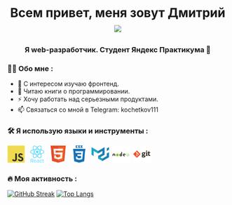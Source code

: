<h1 align="center">Всем привет, меня зовут Дмитрий
<img src="https://github.com/blackcater/blackcater/raw/main/images/Hi.gif" height="32"/></h1>
<h3 align="center">Я web-разработчик. Студент Яндекс Практикума 🖤</h3>

### :man_technologist: Обо мне :
- :telescope: С интересом изучаю фронтенд.
- :seedling: Читаю книги о программировании.
- :zap: Хочу работать над серьезными продуктами.
- :mailbox: Связаться со мной в Telegram:  kochetkov111 

### :hammer_and_wrench: Я использую языки и инструменты :
<div>
  <img src="https://github.com/devicons/devicon/blob/master/icons/javascript/javascript-original.svg" title="JavaScript" alt="JavaScript" width="40" height="40"/>&nbsp;
  <img src="https://github.com/devicons/devicon/blob/master/icons/react/react-original-wordmark.svg" title="React" alt="React" width="40" height="40"/>&nbsp;
    <img src="https://github.com/devicons/devicon/blob/master/icons/html5/html5-original.svg" title="HTML5" alt="HTML" width="40" height="40"/>&nbsp;
  <img src="https://github.com/devicons/devicon/blob/master/icons/css3/css3-plain-wordmark.svg"  title="CSS3" alt="CSS" width="40" height="40"/>&nbsp;
    <img src="https://github.com/devicons/devicon/blob/master/icons/materialui/materialui-original.svg" title="Material UI" alt="Material UI" width="40" height="40"/>&nbsp;
  <img src="https://github.com/devicons/devicon/blob/master/icons/nodejs/nodejs-original-wordmark.svg" title="NodeJS" alt="NodeJS" width="40" height="40"/>&nbsp;
  <img src="https://github.com/devicons/devicon/blob/master/icons/git/git-original-wordmark.svg" title="Git" **alt="Git" width="40" height="40"/>
</div>

### :fire: Моя активность :
[![GitHub Streak](http://github-readme-streak-stats.herokuapp.com?user=kochetkov1&theme=dark&background=000000)](https://git.io/streak-stats)
[![Top Langs](https://github-readme-stats.vercel.app/api/top-langs/?username=kochetkov1&layout=compact&theme=vision-friendly-dark)](https://github.com/anuraghazra/github-readme-stats)
